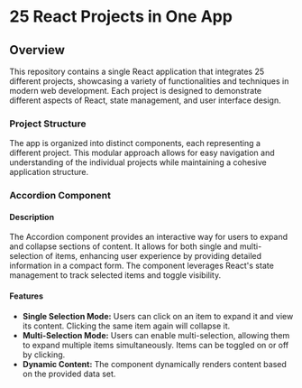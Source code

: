 # 25 React Projects in One App

## Overview

This repository contains a single React application that integrates 25 different projects, showcasing a variety of functionalities and techniques in modern web development. Each project is designed to demonstrate different aspects of React, state management, and user interface design.

### Project Structure

The app is organized into distinct components, each representing a different project. This modular approach allows for easy navigation and understanding of the individual projects while maintaining a cohesive application structure.

### Accordion Component

#### Description

The Accordion component provides an interactive way for users to expand and collapse sections of content. It allows for both single and multi-selection of items, enhancing user experience by providing detailed information in a compact form. The component leverages React's state management to track selected items and toggle visibility.

#### Features

- <strong>Single Selection Mode:</strong> Users can click on an item to expand it and view its content. Clicking the same item again will collapse it.
- <strong>Multi-Selection Mode:</strong> Users can enable multi-selection, allowing them to expand multiple items simultaneously. Items can be toggled on or off by clicking.
- <strong>Dynamic Content:</strong> The component dynamically renders content based on the provided data set.